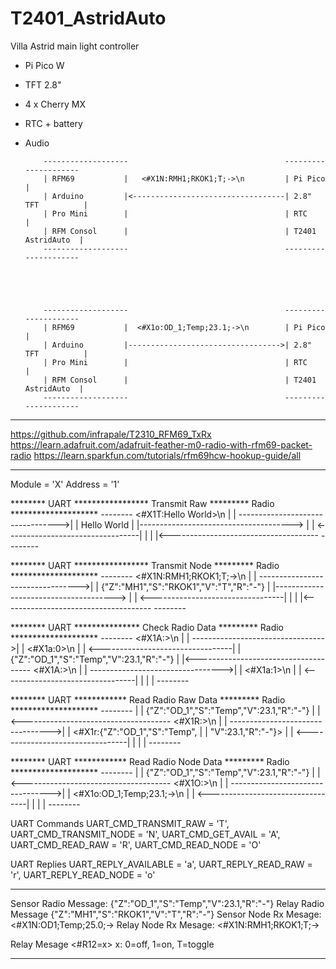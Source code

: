 # T2401_AstridAuto
Villa Astrid main light controller
- Pi Pico W 
- TFT 2.8"
- 4 x Cherry MX
- RTC + battery
- Audio




          -------------------                                   ---------------------
          | RFM69           |   <#X1N:RMH1;RKOK1;T;->\n         | Pi Pico           |
          | Arduino         |<----------------------------------| 2.8" TFT          |
          | Pro Mini        |                                   | RTC               |
          | RFM Consol      |                                   | T2401 AstridAuto  |
          -------------------                                   ---------------------





          -------------------                                   ---------------------
          | RFM69           |  <#X1o:OD_1;Temp;23.1;->\n        | Pi Pico           |
          | Arduino         |---------------------------------->| 2.8" TFT          |
          | Pro Mini        |                                   | RTC               |
          | RFM Consol      |                                   | T2401 AstridAuto  |
          -------------------                                   ---------------------


*******************************************************************************
https://github.com/infrapale/T2310_RFM69_TxRx
https://learn.adafruit.com/adafruit-feather-m0-radio-with-rfm69-packet-radio
https://learn.sparkfun.com/tutorials/rfm69hcw-hookup-guide/all
*******************************************************************************

Module = 'X'
Address = '1'

******** UART ***************** Transmit Raw ********* Radio ********************
                                  --------
 <#X1T:Hello World>\n             |      |
--------------------------------->|      | Hello World
                                  |      |-------------------------------------->
                                  |      |
<---------------------------------|      |
                                  |      |<-------------------------------------
                                  --------

******** UART ***************** Transmit Node ********* Radio ********************
                                  --------
 <#X1N:RMH1;RKOK1;T;->\n          |      |
--------------------------------->|      | {"Z":"MH1","S":"RKOK1","V":"T","R":"-"}
                                  |      |-------------------------------------->
                                  |      |
<---------------------------------|      |
                                  |      |<-------------------------------------
                                  --------

******** UART *************** Check Radio Data ********* Radio ********************
                                  --------
<#X1A:>\n                         |      |
--------------------------------->|      | 
<#X1a:0>\n                        |      |
<---------------------------------|      | {"Z":"OD_1","S":"Temp","V":23.1,"R":"-"}
                                  |      |<-------------------------------------
<#X1A:>\n                         |      |
--------------------------------->|      | 
<#X1a:1>\n                        |      |
<---------------------------------|      | 
                                  |      |
                                  --------

******** UART ************ Read Radio Raw Data ********* Radio ********************
                                  --------
                                  |      | {"Z":"OD_1","S":"Temp","V":23.1,"R":"-"}
                                  |      |<-------------------------------------
<#X1R:>\n                         |      |
--------------------------------->|      | 
<#X1r:{"Z":"OD_1","S":"Temp",     |      |
"V":23.1,"R":"-"}>                |      |
<---------------------------------|      | 
                                  |      |
                                  --------

******** UART ************ Read Radio Node Data ********* Radio ********************
                                  --------
                                  |      | {"Z":"OD_1","S":"Temp","V":23.1,"R":"-"}
                                  |      |<-------------------------------------
<#X1O:>\n                         |      |
--------------------------------->|      | 
<#X1o:OD_1;Temp;23.1;->\n         |      |
<---------------------------------|      | 
                                  |      |
                                  --------

UART Commands
  UART_CMD_TRANSMIT_RAW   = 'T',
  UART_CMD_TRANSMIT_NODE  = 'N',
  UART_CMD_GET_AVAIL      = 'A',
  UART_CMD_READ_RAW       = 'R',
  UART_CMD_READ_NODE      = 'O' 

UART Replies
  UART_REPLY_AVAILABLE    = 'a',
  UART_REPLY_READ_RAW     = 'r',
  UART_REPLY_READ_NODE    = 'o' 

*******************************************************************************
Sensor Radio Message:   {"Z":"OD_1","S":"Temp","V":23.1,"R":"-"}
Relay Radio Message     {"Z":"MH1","S":"RKOK1","V":"T","R":"-"}
Sensor Node Rx Mesage:  <#X1N:OD1;Temp;25.0;->
Relay Node Rx Mesage:   <#X1N:RMH1;RKOK1;T;->

Relay Mesage      <#R12=x>   x:  0=off, 1=on, T=toggle

*******************************************************************************

